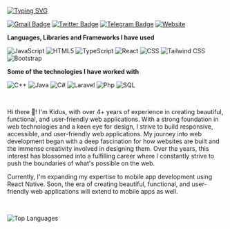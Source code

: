 <!-- ### Hi there 👋 -->
[![Typing SVG](https://readme-typing-svg.herokuapp.com?font=Architects+Daughter&color=7AF79A&size=30&lines=Hello!+It's+Kidus!;I'm+a+Front+end+Developer)](https://kidush.dev)

[![Gmail Badge](https://img.shields.io/badge/-Gmail-c14438?style=flat-square&logo=Gmail&logoColor=white&link=mailto:shuklaraghav321.com)](mailto:kidushh29@gmail.com) [![Twitter Badge](https://img.shields.io/badge/-Twitter-3b5998?style=flat-square&labelColor=3b5998&logo=twitter&logoColor=white&link=https://twitter.com/kidus_29/)](https://twitter.com/kidus_29) [![Telegram Badge](https://img.shields.io/badge/-Telegram-05eaf2?style=flat-square&labelColor=05eaf2&logo=Telegram&logoColor=black&color=black&link=https://t.me/Kid_uss/)](https://t.me/Kid_uss)
 [![Website](https://img.shields.io/badge/-Website-black.svg?style=flat-square&logo=google-chrome&logoColor=700E01&colorB=FFBF00)](https://kiduswebsdev.web.app)


**Languages, Libraries and Frameworks I have used**


![JavaScript](https://img.shields.io/badge/-JavaScript-000000?style=flat&logo=javascript)
![HTML5](https://img.shields.io/badge/-HTML5-000000?style=flat&logo=HTML5)
![TypeScript](https://img.shields.io/badge/-TypeScript-000000?style=flat&logo=typescript&logoColor=007ACC)
![React](https://img.shields.io/badge/-React-000000?style=flat&logo=React)
![CSS](https://img.shields.io/badge/-CSS-000000?style=flat&logo=CSS3)
![Tailwind CSS](https://img.shields.io/badge/-Tailwind-000000?style=flat&logo=tailwindcss)
![Bootstrap](https://img.shields.io/badge/-Bootstrap-000000?style=flat&logo=bootstrap)

**Some of the technologies I have worked with**

![C++](https://img.shields.io/badge/-C++-000000?style=flat&logo=C%2B%2B&logoColor=00599C)
![Java](https://img.shields.io/badge/-Java-000000?style=flat&logo=java)
![C#](https://img.shields.io/badge/-CSharp-000000?style=flat&logo=csharp)
![Laravel](https://img.shields.io/badge/-Laravel-000000?style=flat&logo=laravel)
![Php](https://img.shields.io/badge/-PHP-000000?style=flat&logo=php)
![SQL](https://img.shields.io/badge/-SQL-000000?style=flat&logo=MySQL)

<br />

Hi there 👋! I'm Kidus, with over 4+ years of experience in creating beautiful, functional, and user-friendly web applications. With a strong foundation in web technologies and a keen eye for design, I strive to build responsive, accessible, and user-friendly web applications. My journey into web development began with a deep fascination for how websites are built and the immense creativity involved in designing them. Over the years, this interest has blossomed into a fulfilling career where I constantly strive to push the boundaries of what's possible on the web.

Currently, I'm expanding my expertise to mobile app development using React Native. Soon, the era of creating beautiful, functional, and user-friendly web applications will extend to mobile apps as well.

<br />

![Top Languages](https://github-readme-stats.vercel.app/api/top-langs/?username=kid-us&layout=compact&hide=c,python,shell,php,assembly,blade&theme=radical)


